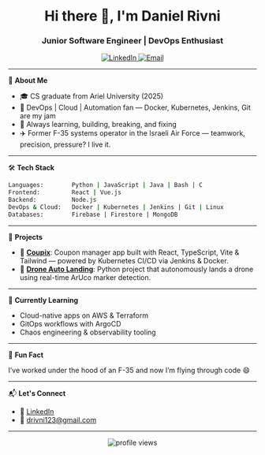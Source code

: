 
<!-- Daniel Rivni | GitHub Profile README -->

<h1 align="center">Hi there 👋, I'm Daniel Rivni</h1>
<h3 align="center">Junior Software Engineer | DevOps Enthusiast</h3>

<p align="center">
  <a href="https://www.linkedin.com/in/danielrivni/">
    <img alt="LinkedIn" src="https://img.shields.io/badge/LinkedIn-blue?style=flat-square&logo=linkedin&logoColor=white" />
  </a>
  <a href="mailto:drivni123@gmail.com">
    <img alt="Email" src="https://img.shields.io/badge/Gmail-DB4437?style=flat-square&logo=gmail&logoColor=white" />
  </a>
</p>

---

🧠 **About Me**

- 🎓 CS graduate from Ariel University (2025)
- 🔧 DevOps | Cloud | Automation fan — Docker, Kubernetes, Jenkins, Git are my jam
- 🧪 Always learning, building, breaking, and fixing
- ✈️ Former F-35 systems operator in the Israeli Air Force — teamwork, precision, pressure? I live it.

---

🛠️ **Tech Stack**

```bash
Languages:        Python | JavaScript | Java | Bash | C
Frontend:         React | Vue.js
Backend:          Node.js
DevOps & Cloud:   Docker | Kubernetes | Jenkins | Git | Linux
Databases:        Firebase | Firestore | MongoDB
```

---

🚀 **Projects**

- 🧾 [**Coupix**](https://github.com/DanielRivni/Coupix.git): Coupon manager app built with React, TypeScript, Vite & Tailwind — powered by Kubernetes CI/CD via Jenkins & Docker.
- 🚁 [**Drone Auto Landing**](https://github.com/DanielRivni/DroneAutoLanding): Python project that autonomously lands a drone using real-time ArUco marker detection.

---

🎯 **Currently Learning**

- Cloud-native apps on AWS & Terraform
- GitOps workflows with ArgoCD
- Chaos engineering & observability tooling

---

🧩 **Fun Fact**

I’ve worked under the hood of an F-35 and now I’m flying through code 😄

---

📬 **Let's Connect**

- 💼 [LinkedIn](https://www.linkedin.com/in/danielrivni/)
- 📧 drivni123@gmail.com

---

<!-- profile views badge (optional) -->
<p align="center">
  <img src="https://komarev.com/ghpvc/?username=DanielRivni&label=Profile%20views&color=0e75b6&style=flat" alt="profile views" />
</p>
